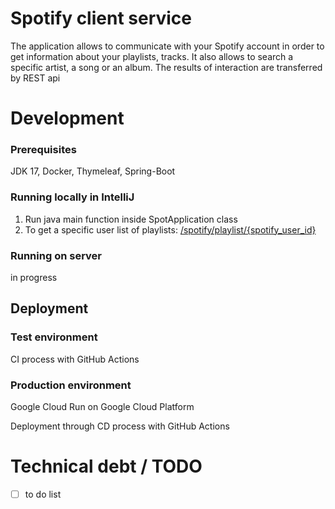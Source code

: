 # Spotify client service
The application allows to communicate with your Spotify account in order to get information about your playlists, tracks.
It also allows to search a specific artist, a song or an album.
The results of interaction are transferred by REST api

# Development
### Prerequisites
JDK 17, Docker, Thymeleaf, Spring-Boot

### Running locally in IntelliJ
1. Run java main function inside SpotApplication class
3. To get a specific user list of playlists: [/spotify/playlist/{spotify_user_id}](http://localhost:8081/spotify/playlist/userId)

### Running on server

in progress

[//]: # (1. Run `./run-in-docker`)

[//]: # (2. Open: http://localhost:8080/home)

## Deployment
### Test environment
CI process with  GitHub Actions

### Production environment
Google Cloud Run on Google Cloud Platform

Deployment through CD process with GitHub Actions  

# Technical debt / TODO
- [ ] to do list
